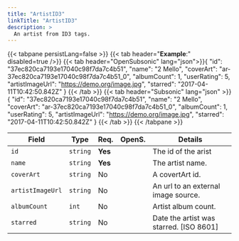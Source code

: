 ```yaml
---
title: "ArtistID3"
linkTitle: "ArtistID3"
description: >
  An artist from ID3 tags.
---
```


{{< tabpane persistLang=false >}}
{{< tab header="**Example**:" disabled=true />}}
{{< tab header="OpenSubsonic" lang="json">}}{
  "id": "37ec820ca7193e17040c98f7da7c4b51",
  "name": "2 Mello",
  "coverArt": "ar-37ec820ca7193e17040c98f7da7c4b51_0",
  "albumCount": 1,
  "userRating": 5,
  "artistImageUrl": "https://demo.org/image.jpg",
  "starred": "2017-04-11T10:42:50.842Z"
}
{{< /tab >}}
{{< tab header="Subsonic" lang="json" >}}{
  "id": "37ec820ca7193e17040c98f7da7c4b51",
  "name": "2 Mello",
  "coverArt": "ar-37ec820ca7193e17040c98f7da7c4b51_0",
  "albumCount": 1,
  "userRating": 5,
  "artistImageUrl": "https://demo.org/image.jpg",
  "starred": "2017-04-11T10:42:50.842Z"
}
{{< /tab >}}
{{< /tabpane >}}

| Field |  Type | Req. | OpenS. | Details |
| --- | --- | --- | --- | --- |
| `id` | `string` | **Yes** |     | The id of the arist |
| `name` | `string` | **Yes** |     | The artist name. |
| `coverArt` | `string` | No |     | A covertArt id.  |
| `artistImageUrl` | `string` | No  |   | An url to an external image source. |
| `albumCount` | `int` | No |     | Artist album count.  |
| `starred` | `string` | No |     | Date the artist was starred. [ISO 8601]|
